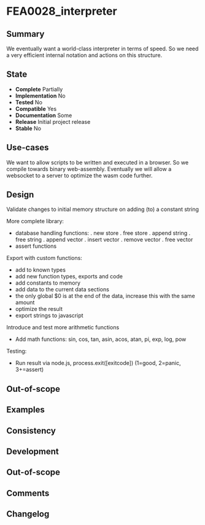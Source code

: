 FEA0028_interpreter
===================

Summary
-------
We eventually want a world-class interpreter in terms of speed.
So we need a very efficient internal notation and actions on this structure.

State
-----
- **Complete** Partially
- **Implementation** No
- **Tested** No
- **Compatible** Yes
- **Documentation** Some
- **Release** Initial project release
- **Stable** No

Use-cases
---------
We want to allow scripts to be written and executed in a browser.
So we compile towards binary web-assembly.
Eventually we will allow a websocket to a server to optimize the wasm code further.

Design
------
Validate changes to initial memory structure on adding (to) a constant string

More complete library:
- database handling functions:
  . new store
  . free store
  . append string
  . free string
  . append vector
  . insert vector
  . remove vector
  . free vector
- assert functions

Export with custom functions:
- add to known types
- add new function types, exports and code
- add constants to memory
- add data to the current data sections
- the only global $0 is at the end of the data, increase this with the same amount
- optimize the result
- export strings to javascript

Introduce and test more arithmetic functions
- Add math functions: sin, cos, tan, asin, acos, atan, pi, exp, log, pow

Testing:
- Run result via node.js, process.exit([exitcode]) (1=good, 2=panic, 3+=assert)

Out-of-scope
------------

Examples
--------

Consistency
-----------

Development
-----------

Out-of-scope
------------

Comments
--------

Changelog
---------
